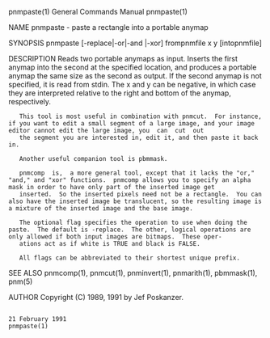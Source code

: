 pnmpaste(1)                                                                             General Commands Manual                                                                            pnmpaste(1)

NAME
       pnmpaste - paste a rectangle into a portable anymap

SYNOPSIS
       pnmpaste [-replace|-or|-and |-xor] frompnmfile x y [intopnmfile]

DESCRIPTION
       Reads  two portable anymaps as input.  Inserts the first anymap into the second at the specified location, and produces a portable anymap the same size as the second as output.  If the second
       anymap is not specified, it is read from stdin.  The x and y can be negative, in which case they are interpreted relative to the right and bottom of the anymap, respectively.

       This tool is most useful in combination with pnmcut.  For instance, if you want to edit a small segment of a large image, and your image editor cannot edit the large image, you  can  cut  out
       the segment you are interested in, edit it, and then paste it back in.

       Another useful companion tool is pbmmask.

       pnmcomp  is,  a more general tool, except that it lacks the "or," "and," and "xor" functions.  pnmcomp allows you to specify an alpha mask in order to have only part of the inserted image get
       inserted.  So the inserted pixels need not be a rectangle.  You can also have the inserted image be translucent, so the resulting image is a mixture of the inserted image and the base image.

       The optional flag specifies the operation to use when doing the paste.  The default is -replace.  The other, logical operations are only allowed if both input images are bitmaps.  These oper‐
       ations act as if white is TRUE and black is FALSE.

       All flags can be abbreviated to their shortest unique prefix.

SEE ALSO
       pnmcomp(1), pnmcut(1), pnminvert(1), pnmarith(1), pbmmask(1), pnm(5)

AUTHOR
       Copyright (C) 1989, 1991 by Jef Poskanzer.

                                                                                           21 February 1991                                                                                pnmpaste(1)
